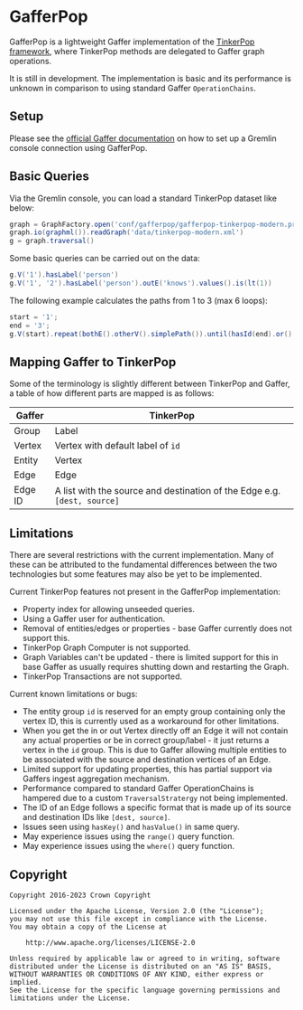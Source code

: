 # GafferPop

GafferPop is a lightweight Gaffer implementation of the
[TinkerPop framework](https://tinkerpop.apache.org/), where TinkerPop methods
are delegated to Gaffer graph operations.

It is still in development. The implementation is basic and its performance is
unknown in comparison to using standard Gaffer `OperationChains`.

## Setup

Please see the [official Gaffer documentation](https://gchq.github.io/gaffer-doc/latest/)
on how to set up a Gremlin console connection using GafferPop.

## Basic Queries

Via the Gremlin console, you can load a standard TinkerPop dataset like below:

```groovy
graph = GraphFactory.open('conf/gafferpop/gafferpop-tinkerpop-modern.properties')
graph.io(graphml()).readGraph('data/tinkerpop-modern.xml')
g = graph.traversal()
```

Some basic queries can be carried out on the data:

```groovy
g.V('1').hasLabel('person')
g.V('1', '2').hasLabel('person').outE('knows').values().is(lt(1))
```

The following example calculates the paths from 1 to 3 (max 6 loops):

```groovy
start = '1';
end = '3';
g.V(start).repeat(bothE().otherV().simplePath()).until(hasId(end).or().loops().is(6)).path()
```

## Mapping Gaffer to TinkerPop

Some of the terminology is slightly different between TinkerPop and Gaffer,
a table of how different parts are mapped is as follows:

| Gaffer | TinkerPop |
| --- | --- |
| Group | Label |
| Vertex | Vertex with default label of `id` |
| Entity | Vertex |
| Edge | Edge |
| Edge ID | A list with the source and destination of the Edge e.g. `[dest, source]` |

## Limitations

There are several restrictions with the current implementation. Many of these
can be attributed to the fundamental differences between the two technologies
but some features may also be yet to be implemented.

Current TinkerPop features not present in the GafferPop implementation:

- Property index for allowing unseeded queries.
- Using a Gaffer user for authentication.
- Removal of entities/edges or properties - base Gaffer currently does not
  support this.
- TinkerPop Graph Computer is not supported.
- Graph Variables can't be updated - there is limited support for this in base
  Gaffer as usually requires shutting down and restarting the Graph.
- TinkerPop Transactions are not supported.

Current known limitations or bugs:

- The entity group `id` is reserved for an empty group containing only the
  vertex ID, this is currently used as a workaround for other limitations.
- When you get the in or out Vertex directly off an Edge it will not contain any
  actual properties or be in correct group/label - it just returns a vertex in
  the `id` group. This is due to Gaffer allowing multiple entities to be
  associated with the source and destination vertices of an Edge.
- Limited support for updating properties, this has partial support via Gaffers
  ingest aggregation mechanism.
- Performance compared to standard Gaffer OperationChains is hampered due to
  a custom `TraversalStratergy` not being implemented.
- The ID of an Edge follows a specific format that is made up of its source and
  destination IDs like `[dest, source]`.
- Issues seen using `hasKey()` and `hasValue()` in same query.
- May experience issues using the `range()` query function.
- May experience issues using the `where()` query function.

## Copyright

```text
Copyright 2016-2023 Crown Copyright

Licensed under the Apache License, Version 2.0 (the "License");
you may not use this file except in compliance with the License.
You may obtain a copy of the License at

    http://www.apache.org/licenses/LICENSE-2.0

Unless required by applicable law or agreed to in writing, software
distributed under the License is distributed on an "AS IS" BASIS,
WITHOUT WARRANTIES OR CONDITIONS OF ANY KIND, either express or implied.
See the License for the specific language governing permissions and
limitations under the License.
```
